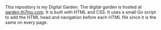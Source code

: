 This repository is my Digital Garden.
The digital garden is hosted at [garden.th7mo.com](https://garden.th7mo.com).
It is built with HTML and CSS.
It uses a small Go script to add the HTML head and navigation before each HTML file since it is the same on every page.
